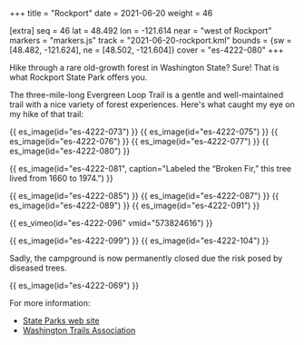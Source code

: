 +++
title = "Rockport"
date = 2021-06-20
weight = 46

[extra]
seq = 46
lat = 48.492
lon = -121.614
near = "west of Rockport"
markers = "markers.js"
track = "2021-06-20-rockport.kml"
bounds = {sw = [48.482, -121.624], ne = [48.502, -121.604]}
cover = "es-4222-080"
+++

Hike through a rare old-growth forest in Washington State? Sure! That is what Rockport State Park offers you.

<!-- more -->

The three-mile-long Evergreen Loop Trail is a gentle and well-maintained trail with a nice variety of forest experiences. Here's what caught my eye on my hike of that trail:

{{ es_image(id="es-4222-073") }}
{{ es_image(id="es-4222-075") }}
{{ es_image(id="es-4222-076") }}
{{ es_image(id="es-4222-077") }}
{{ es_image(id="es-4222-080") }}

{{ es_image(id="es-4222-081", caption="Labeled the “Broken Fir,” this tree lived from 1660 to 1974.") }}

{{ es_image(id="es-4222-085") }}
{{ es_image(id="es-4222-087") }}
{{ es_image(id="es-4222-089") }}
{{ es_image(id="es-4222-091") }}

{{ es_vimeo(id="es-4222-096" vmid="573824616") }}

{{ es_image(id="es-4222-099") }}
{{ es_image(id="es-4222-104") }}

Sadly, the campground is now permanently closed due the risk posed by diseased trees.

{{ es_image(id="es-4222-069") }}

For more information:

* [State Parks web site](https://parks.state.wa.us/574/Rockport)
* [Washington Trails Association](https://www.wta.org/go-hiking/hikes/rockport-state-park)
